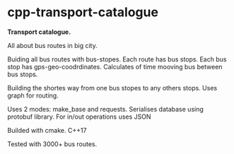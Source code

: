 # cpp-transport-catalogue
**Transport catalogue.**

All about bus routes in big city. 

Buiding all bus routes with bus-stopes. Each route has bus stops. Each bus stop has gps-geo-coodrdinates. Calculates of time mooving bus between bus stops. 

Building the shortes way from one bus stopes to any others stops. Uses graph for routing.

Uses 2 modes: make_base and requests. 
Serialises database using protobuf library. For in/out operations uses JSON


Builded with cmake. C++17

Tested with 3000+ bus routes.


